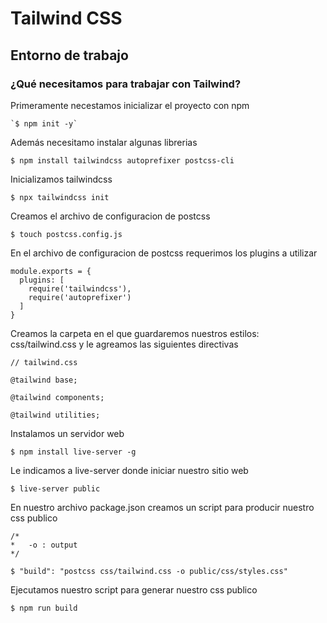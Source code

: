 # Tailwind CSS

## Entorno de trabajo

### ¿Qué necesitamos para trabajar con Tailwind?

Primeramente necestamos inicializar el proyecto con npm

    `$ npm init -y`

Además necesitamo instalar algunas librerias

    $ npm install tailwindcss autoprefixer postcss-cli

Inicializamos tailwindcss

    $ npx tailwindcss init

Creamos el archivo de configuracion de postcss

    $ touch postcss.config.js


En el archivo de configuracion de postcss requerimos los plugins a utilizar

    module.exports = {
      plugins: [
        require('tailwindcss'),
        require('autoprefixer')
      ]
    }

Creamos la carpeta en el que guardaremos nuestros estilos: css/tailwind.css y le agreamos las siguientes directivas

    // tailwind.css

    @tailwind base;

    @tailwind components;

    @tailwind utilities;

Instalamos un servidor web

    $ npm install live-server -g

Le indicamos a live-server donde iniciar nuestro sitio web

    $ live-server public

En nuestro archivo package.json creamos un script para producir nuestro css publico

    /*
    *	-o : output
    */

    $ "build": "postcss css/tailwind.css -o public/css/styles.css"

Ejecutamos nuestro script para generar nuestro css publico

    $ npm run build